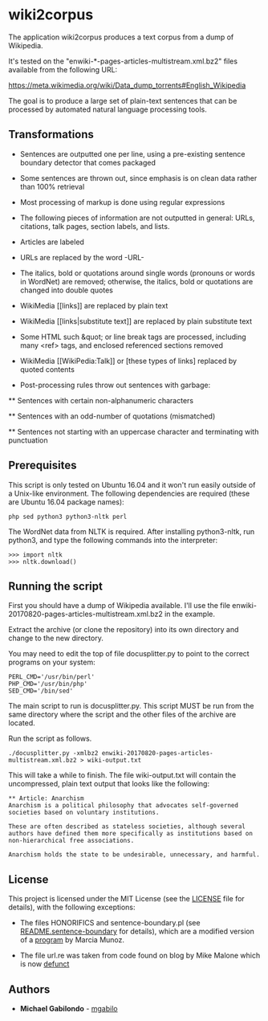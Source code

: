 # wiki2corpus

The application wiki2corpus produces a text corpus from a dump of
Wikipedia.

It's tested on the "enwiki-*-pages-articles-multistream.xml.bz2" files
available from the following URL:

https://meta.wikimedia.org/wiki/Data_dump_torrents#English_Wikipedia

The goal is to produce a large set of plain-text sentences that can be
processed by automated natural language processing tools.


## Transformations

* Sentences are outputted one per line, using a pre-existing sentence boundary detector that comes packaged

* Some sentences are thrown out, since emphasis is on clean data rather than 100% retrieval

* Most processing of markup is done using regular expressions

* The following pieces of information are not outputted in general: URLs, citations, talk pages, section labels, and lists.

* Articles are labeled 

* URLs are replaced by the word -URL-

* The italics, bold or quotations around single words (pronouns or words in WordNet) are removed; otherwise, the italics, bold or quotations are changed into double quotes

* WikiMedia [[links]] are replaced by plain text

* WikiMedia [[links|substitute text]] are replaced by plain substitute text

* Some HTML such &<i></i>quot; or line break tags are processed, including many &lt;ref&gt; tags, and enclosed referenced sections removed

* WikiMedia [[WikiPedia:Talk]] or [these types of links] replaced by quoted contents

* Post-processing rules throw out sentences with garbage:

** Sentences with certain non-alphanumeric characters 

** Sentences with an odd-number of quotations (mismatched)

** Sentences not starting with an uppercase character and terminating with punctuation




## Prerequisites

This script is only tested on Ubuntu 16.04 and it won't run easily
outside of a Unix-like environment.  The following dependencies are
required (these are Ubuntu 16.04 package names):


```
php sed python3 python3-nltk perl
```

The WordNet data from NLTK is required. After installing python3-nltk,
run python3, and type the following commands into the interpreter:

```
>>> import nltk
>>> nltk.download()
```


## Running the script

First you should have a dump of Wikipedia available. I'll use the file
enwiki-20170820-pages-articles-multistream.xml.bz2 in the example.

Extract the archive (or clone the repository) into its own directory
and change to the new directory.

You may need to edit the top of file docusplitter.py to point to the
correct programs on your system:

```
PERL_CMD='/usr/bin/perl'
PHP_CMD='/usr/bin/php'
SED_CMD='/bin/sed'
```

The main script to run is docusplitter.py. This script MUST be run
from the same directory where the script and the other files of the
archive are located.

Run the script as follows.

```
./docusplitter.py -xmlbz2 enwiki-20170820-pages-articles-multistream.xml.bz2 > wiki-output.txt
```

This will take a while to finish. The file wiki-output.txt will
contain the uncompressed, plain text output that looks like the
following:


```
** Article: Anarchism
Anarchism is a political philosophy that advocates self-governed societies based on voluntary institutions.

These are often described as stateless societies, although several authors have defined them more specifically as institutions based on non-hierarchical free associations.

Anarchism holds the state to be undesirable, unnecessary, and harmful.
```


## License

This project is licensed under the MIT License (see the [LICENSE](LICENSE) file for details), with the following exceptions:

* The files HONORIFICS and sentence-boundary.pl (see [README.sentence-boundary](README.sentence-boundary) for details), which are a modified version of a [program](http://cogcomp.cs.illinois.edu/software/tools/sentenceboundary.tar.gz) by Marcia Munoz.

* The file url.re was taken from code found on blog by Mike Malone which is now [defunct](https://web.archive.org/web/20070509042353/http://immike.net/blog/2007/04/06/5-regular-expressions-every-web-programmer-should-know/)


## Authors

* **Michael Gabilondo** - [mgabilo](https://github.com/mgabilo)

